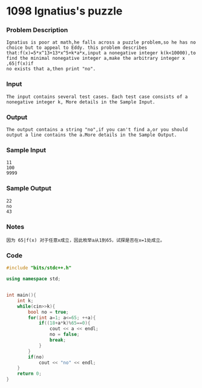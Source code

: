 # 1098 Ignatius's puzzle

### **Problem Description**

```
Ignatius is poor at math,he falls across a puzzle problem,so he has no choice but to appeal to Eddy. this problem describes that:f(x)=5*x^13+13*x^5+k*a*x,input a nonegative integer k(k<10000),to find the minimal nonegative integer a,make the arbitrary integer x ,65|f(x)if
no exists that a,then print "no".
```

### **Input**

```
The input contains several test cases. Each test case consists of a nonegative integer k, More details in the Sample Input.
```

### **Output**

```
The output contains a string "no",if you can't find a,or you should output a line contains the a.More details in the Sample Output.
```

### **Sample Input**

```
11
100
9999
```

### **Sample Output**

```
22
no
43
```

### Notes

```
因为 65|f(x) 对于任意x成立，因此枚举a从1到65，试探是否在x=1处成立。 
```

### Code

```C++
#include "bits/stdc++.h"

using namespace std;


int main(){
    int k;
    while(cin>>k){
        bool no = true;
        for(int a=1; a<=65; ++a){
            if((18+a*k)%65==0){
                cout << a << endl;
                no = false;
                break;
            }
        }
        if(no)
            cout << "no" << endl;
    }
    return 0;
}
```

